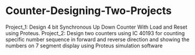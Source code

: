 # Counter-Designing-Two-Projects
Project_1: Design 4 bit Synchronous Up Down Counter With Load and Reset using Proteus.              Project_2: Design two counters using IC 40193 for counting specific number sequence in forward and reverse direction and showing the numbers on 7 segment display using Proteus simulation software
